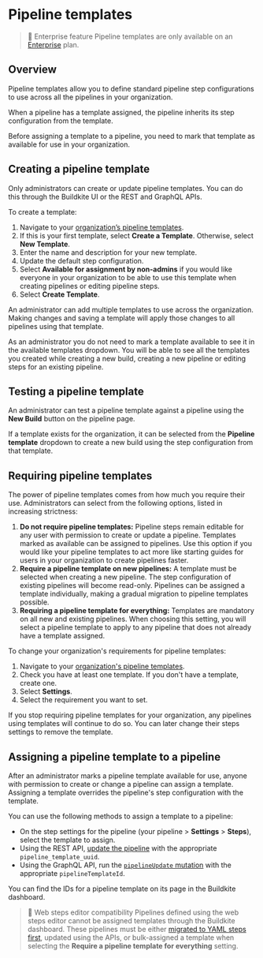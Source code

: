 # Pipeline templates

> 📘 Enterprise feature
> Pipeline templates are only available on an [Enterprise](https://buildkite.com/pricing) plan.

## Overview

Pipeline templates allow you to define standard pipeline step configurations to use across all the pipelines in your organization.

When a pipeline has a template assigned, the pipeline inherits its step configuration from the template.

Before assigning a template to a pipeline, you need to mark that template as available for use in your organization.

## Creating a pipeline template

Only administrators can create or update pipeline templates. You can do this through the Buildkite UI or the REST and GraphQL APIs.

To create a template:

1. Navigate to your [organization’s pipeline templates](https://buildkite.com/organizations/-/pipeline-templates).
1. If this is your first template, select **Create a Template**. Otherwise, select **New Template**.
1. Enter the name and description for your new template.
1. Update the default step configuration.
1. Select **Available for assignment by non-admins** if you would like everyone in your organization to be able to use this template when creating pipelines or editing pipeline steps.
1. Select **Create Template**.

An administrator can add multiple templates to use across the organization. Making changes and saving a template will apply those changes to all pipelines using that template.

As an administrator you do not need to mark a template available to see it in the available templates dropdown. You will be able to see all the templates you created while creating a new build, creating a new pipeline or editing steps for an existing pipeline.

## Testing a pipeline template

An administrator can test a pipeline template against a pipeline using the **New Build** button on the pipeline page.

If a template exists for the organization, it can be selected from the **Pipeline template** dropdown to create a new build using the step configuration from that template.

## Requiring pipeline templates

The power of pipeline templates comes from how much you require their use. Administrators can select from the following options, listed in increasing strictness:

1. **Do not require pipeline templates:** Pipeline steps remain editable for any user with permission to create or update a pipeline. Templates marked as available can be assigned to pipelines. Use this option if you would like your pipeline templates to act more like starting guides for users in your organization to create pipelines faster.
1. **Require a pipeline template on new pipelines:** A template must be selected when creating a new pipeline. The step configuration of existing pipelines will become read-only. Pipelines can be assigned a template individually, making a gradual migration to pipeline templates possible.
1. **Requiring a pipeline template for everything:** Templates are mandatory on all new and existing pipelines. When choosing this setting, you will select a pipeline template to apply to any pipeline that does not already have a template assigned.

To change your organization's requirements for pipeline templates:

1. Navigate to your [organization's pipeline templates](https://buildkite.com/organizations/-/pipeline-templates).
1. Check you have at least one template. If you don't have a template, create one.
1. Select **Settings**.
1. Select the requirement you want to set.

If you stop requiring pipeline templates for your organization, any pipelines using templates will continue to do so. You can later change their steps settings to remove the template.

## Assigning a pipeline template to a pipeline

After an administrator marks a pipeline template available for use, anyone with permission to create or change a pipeline can assign a template. Assigning a template overrides the pipeline's step configuration with the template.

You can use the following methods to assign a template to a pipeline:

- On the step settings for the pipeline (your pipeline > **Settings** > **Steps**), select the template to assign.
- Using the REST API, [update the pipeline](https://buildkite.com/docs/apis/rest-api/pipelines#update-a-pipeline) with the appropriate `pipeline_template_uuid`.
- Using the GraphQL API, run the [`pipelineUpdate` mutation](https://buildkite.com/docs/apis/graphql/schemas/mutation/pipelineupdate) with the appropriate `pipelineTemplateId`.

You can find the IDs for a pipeline template on its page in the Buildkite dashboard.

> 📘 Web steps editor compatibility
> Pipelines defined using the web steps editor cannot be assigned templates through the Buildkite dashboard. These pipelines must be either [migrated to YAML steps first](https://buildkite.com/docs/tutorials/pipeline-upgrade), updated using the APIs, or bulk-assigned a template when selecting the **Require a pipeline template for everything** setting.
